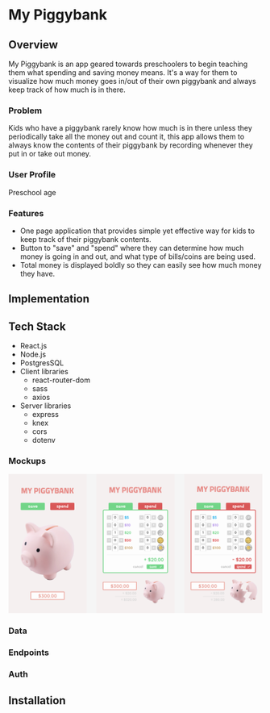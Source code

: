 # My Piggybank

## Overview

My Piggybank is an app geared towards preschoolers to begin teaching them what spending and saving money means. It's a way for them to visualize how much money goes in/out of their own piggybank and always keep track of how much is in there.

### Problem

Kids who have a piggybank rarely know how much is in there unless they periodically take all the money out and count it, this app allows them to always know the contents of their piggybank by recording whenever they put in or take out money.

### User Profile

Preschool age

### Features

- One page application that provides simple yet effective way for kids to keep track of their piggybank contents.
- Button to "save" and "spend" where they can determine how much money is going in and out, and what type of bills/coins are being used.
- Total money is displayed boldly so they can easily see how much money they have.

## Implementation

## Tech Stack

- React.js
- Node.js
- PostgresSQL
- Client libraries
  - react-router-dom
  - sass
  - axios
- Server libraries
  - express
  - knex
  - cors
  - dotenv

### Mockups

![mockup](./client/src/assets/mockups/mockups.png)

### Data

### Endpoints

### Auth

## Installation
